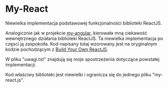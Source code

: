 My-React
===============

Niewielka implementacja podstawowej funkcjonalności biblioteki ReactJS. 

Analogicznie jak w projekcie [my-angular](https://github.com/krzysiekdz/my-angular), kierowała mną ciekawość wewnętrznego działania biblioteki ReactJS. Ta niewielka implementacja po częsci ją zaspokoiła. Kod napisany tutaj wzorowany jest na oryginalnym kodzie pochodzącym z [Build Your Own ReactJS](https://swennemans.gitbooks.io/building-your-own-react-js/content/).

W pliku "uwagi.txt" znajdują się moje spostrzeżenia dotyczące powstałej implementacji. 

Kod właściwy biblioteki jest niewielki i ogranicza się do jednego pliku "my-react.js".

